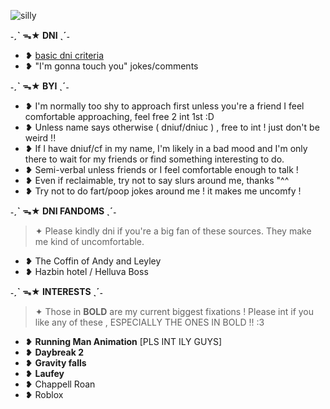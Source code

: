 ![silly](https://media.discordapp.net/attachments/1288095341773852732/1290658026067460117/GIF-241001_205331.gif?ex=66fd4274&is=66fbf0f4&hm=b8bff03f6042e6971c26821b33d66b4676a32329ccfff05891bd6242978e1186&=)

**˗ˏˋ ᯓ★ DNI ˎˊ˗**
- ❥ [basic dni criteria](https://basic-dni.crd.co/) 
- ❥ "I'm gonna touch you" jokes/comments

**˗ˏˋ ᯓ★ BYI ˎˊ˗**

- ❥ I'm normally too shy to approach first unless you're a friend I feel comfortable approaching, feel free 2 int 1st :D
- ❥ Unless name says otherwise ( dniuf/dniuc ) , free to int ! just don't be weird !!
- ❥ If I have dniuf/cf in my name, I'm likely in a bad mood and I'm only there to wait for my friends or find something interesting to do.
- ❥ Semi-verbal unless friends or I feel comfortable enough to talk !
- ❥ Even if reclaimable, try not to say slurs around me, thanks "^^
- ❥ Try not to do fart/poop jokes around me ! it makes me uncomfy !

**˗ˏˋ ᯓ★ DNI FANDOMS ˎˊ˗**
> ✦ Please kindly dni if you're a big fan of these sources. They make me kind of uncomfortable.
- ❥ The Coffin of Andy and Leyley
- ❥ Hazbin hotel / Helluva Boss

**˗ˏˋ ᯓ★ INTERESTS ˎˊ˗**
> ✦ Those in **BOLD** are my current biggest fixations ! Please int if you like any of these , ESPECIALLY THE ONES IN BOLD !! :3
- ❥ **Running Man Animation** [PLS INT ILY GUYS]
- ❥ **Daybreak 2**
- ❥ **Gravity falls**
- ❥︎ **Laufey**
- ❥︎ Chappell Roan
- ❥ Roblox
<!---
sealiiee/sealiiee is a ✨ special ✨ repository because its `README.md` (this file) appears on your GitHub profile.
You can click the Preview link to take a look at your changes.
--->
